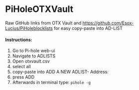 # PiHoleOTXVault
Raw GitHub links from OTX Vault and https://github.com/Esox-Lucius/PiHoleblocklists for easy copy-paste into AD-LIST

#### Instructions:

1. Go to Pi-hole web-ui
2. Navigate to ADLISTS
3. Open otxvault.csv
4. select all 
5. copy-paste into ADD A NEW ADLIST- Address:
6. press ADD
7. Afterwards in terminal type: `pihole -g`
